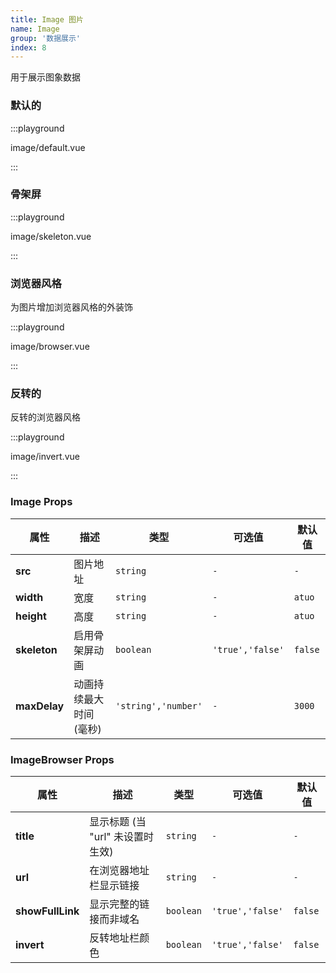 ```yaml
---
title: Image 图片
name: Image
group: '数据展示'
index: 8
---
```


用于展示图象数据

### 默认的

:::playground

image/default.vue

:::

### 骨架屏

:::playground

image/skeleton.vue

:::

### 浏览器风格

为图片增加浏览器风格的外装饰

:::playground

image/browser.vue

:::

### 反转的

反转的浏览器风格

:::playground

image/invert.vue

:::

### Image Props

| 属性         | 描述                    | 类型                | 可选值           | 默认值  |
| ------------ | ----------------------- | ------------------- | ---------------- | ------- |
| **src**      | 图片地址                | `string`            | `-`              | `-`     |
| **width**    | 宽度                    | `string`            | `-`              | `atuo`  |
| **height**   | 高度                    | `string`            | `-`              | `atuo`  |
| **skeleton** | 启用骨架屏动画          | `boolean`           | `'true','false'` | `false` |
| **maxDelay** | 动画持续最大时间 (毫秒) | `'string','number'` | `-`              | `3000`  |

### ImageBrowser Props

| 属性             | 描述                             | 类型      | 可选值           | 默认值  |
| ---------------- | -------------------------------- | --------- | ---------------- | ------- |
| **title**        | 显示标题 (当 "url" 未设置时生效) | `string`  | `-`              | `-`     |
| **url**          | 在浏览器地址栏显示链接           | `string`  | `-`              | `-`     |
| **showFullLink** | 显示完整的链接而非域名           | `boolean` | `'true','false'` | `false` |
| **invert**       | 反转地址栏颜色                   | `boolean` | `'true','false'` | `false` |
